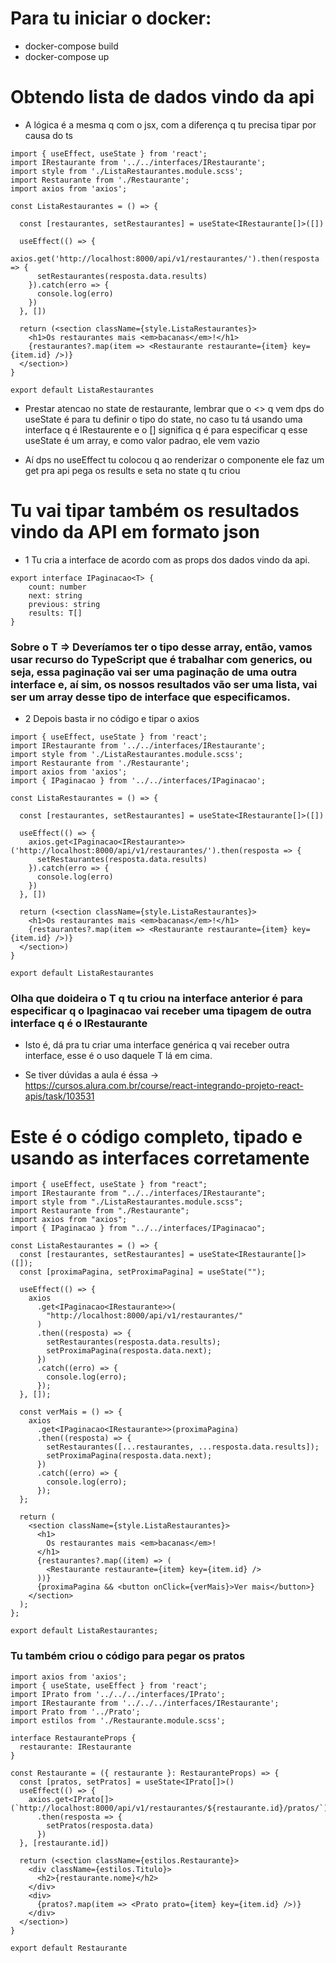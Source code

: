 # Para tu iniciar o docker:

- docker-compose build
- docker-compose up

# Obtendo lista de dados vindo da api

- A lógica é a mesma q com o jsx, com a diferença q tu precisa tipar por causa do ts
```tsx
import { useEffect, useState } from 'react';
import IRestaurante from '../../interfaces/IRestaurante';
import style from './ListaRestaurantes.module.scss';
import Restaurante from './Restaurante';
import axios from 'axios';

const ListaRestaurantes = () => {

  const [restaurantes, setRestaurantes] = useState<IRestaurante[]>([])

  useEffect(() => {
    axios.get('http://localhost:8000/api/v1/restaurantes/').then(resposta => {
      setRestaurantes(resposta.data.results)
    }).catch(erro => {
      console.log(erro)
    })
  }, [])

  return (<section className={style.ListaRestaurantes}>
    <h1>Os restaurantes mais <em>bacanas</em>!</h1>
    {restaurantes?.map(item => <Restaurante restaurante={item} key={item.id} />)}
  </section>)
}

export default ListaRestaurantes
```

- Prestar atencao no state de restaurante, lembrar que o <> q vem dps do useState é para tu definir o tipo do state, no caso tu tá usando uma interface q é IRestaurente e o [] significa q é para especificar q esse useState é um array, e como valor padrao, ele vem vazio

- Aí dps no useEffect tu colocou q ao renderizar o componente ele faz um get pra api pega os results e seta no state q tu criou

# Tu vai tipar também os resultados vindo da API em formato json

- 1 Tu cria a interface de acordo com as props dos dados vindo da api.

```tsx
export interface IPaginacao<T> {
    count: number
    next: string
    previous: string
    results: T[]
}
```

### Sobre o T => Deveríamos ter o tipo desse array, então, vamos usar recurso do TypeScript que é trabalhar com generics, ou seja, essa paginação vai ser uma paginação de uma outra interface e, aí sim, os nossos resultados vão ser uma lista, vai ser um array desse tipo de interface que especificamos.


- 2 Depois basta ir no código e tipar o axios

```tsx
import { useEffect, useState } from 'react';
import IRestaurante from '../../interfaces/IRestaurante';
import style from './ListaRestaurantes.module.scss';
import Restaurante from './Restaurante';
import axios from 'axios';
import { IPaginacao } from '../../interfaces/IPaginacao';

const ListaRestaurantes = () => {

  const [restaurantes, setRestaurantes] = useState<IRestaurante[]>([])

  useEffect(() => {
    axios.get<IPaginacao<IRestaurante>>('http://localhost:8000/api/v1/restaurantes/').then(resposta => {
      setRestaurantes(resposta.data.results)
    }).catch(erro => {
      console.log(erro)
    })
  }, [])

  return (<section className={style.ListaRestaurantes}>
    <h1>Os restaurantes mais <em>bacanas</em>!</h1>
    {restaurantes?.map(item => <Restaurante restaurante={item} key={item.id} />)}
  </section>)
}

export default ListaRestaurantes
```

### Olha que doideira o T q tu criou na interface anterior é para especificar q o Ipaginacao vai receber uma tipagem de outra interface q é o IRestaurante

- Isto é, dá pra tu criar uma interface genérica q vai receber outra interface, esse é o uso daquele T lá em cima.

- Se tiver dúvidas a aula é éssa -> https://cursos.alura.com.br/course/react-integrando-projeto-react-apis/task/103531

# Este é o código completo, tipado e usando as interfaces corretamente

```tsx
import { useEffect, useState } from "react";
import IRestaurante from "../../interfaces/IRestaurante";
import style from "./ListaRestaurantes.module.scss";
import Restaurante from "./Restaurante";
import axios from "axios";
import { IPaginacao } from "../../interfaces/IPaginacao";

const ListaRestaurantes = () => {
  const [restaurantes, setRestaurantes] = useState<IRestaurante[]>([]);
  const [proximaPagina, setProximaPagina] = useState("");

  useEffect(() => {
    axios
      .get<IPaginacao<IRestaurante>>(
        "http://localhost:8000/api/v1/restaurantes/"
      )
      .then((resposta) => {
        setRestaurantes(resposta.data.results);
        setProximaPagina(resposta.data.next);
      })
      .catch((erro) => {
        console.log(erro);
      });
  }, []);

  const verMais = () => {
    axios
      .get<IPaginacao<IRestaurante>>(proximaPagina)
      .then((resposta) => {
        setRestaurantes([...restaurantes, ...resposta.data.results]);
        setProximaPagina(resposta.data.next);
      })
      .catch((erro) => {
        console.log(erro);
      });
  };

  return (
    <section className={style.ListaRestaurantes}>
      <h1>
        Os restaurantes mais <em>bacanas</em>!
      </h1>
      {restaurantes?.map((item) => (
        <Restaurante restaurante={item} key={item.id} />
      ))}
      {proximaPagina && <button onClick={verMais}>Ver mais</button>}
    </section>
  );
};

export default ListaRestaurantes;

```

### Tu também criou o código para pegar os pratos

```tsx
import axios from 'axios';
import { useState, useEffect } from 'react';
import IPrato from '../../../interfaces/IPrato';
import IRestaurante from '../../../interfaces/IRestaurante';
import Prato from '../Prato';
import estilos from './Restaurante.module.scss';

interface RestauranteProps {
  restaurante: IRestaurante
}

const Restaurante = ({ restaurante }: RestauranteProps) => {
  const [pratos, setPratos] = useState<IPrato[]>()
  useEffect(() => {
    axios.get<IPrato[]>(`http://localhost:8000/api/v1/restaurantes/${restaurante.id}/pratos/`)
      .then(resposta => {
        setPratos(resposta.data)
      })
  }, [restaurante.id])

  return (<section className={estilos.Restaurante}>
    <div className={estilos.Titulo}>
      <h2>{restaurante.nome}</h2>
    </div>
    <div>
      {pratos?.map(item => <Prato prato={item} key={item.id} />)}
    </div>
  </section>)
}

export default Restaurante
```